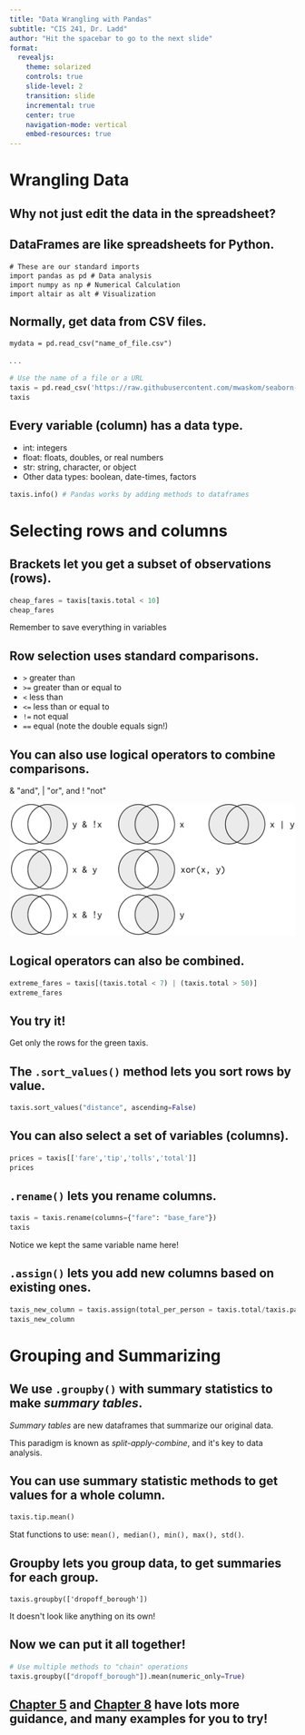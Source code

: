 ```yaml
---
title: "Data Wrangling with Pandas"
subtitle: "CIS 241, Dr. Ladd"
author: "Hit the spacebar to go to the next slide"
format:
  revealjs:
    theme: solarized
    controls: true
    slide-level: 2
    transition: slide
    incremental: true
    center: true
    navigation-mode: vertical
    embed-resources: true
---
```


# Wrangling Data

## Why not just edit the data in the spreadsheet?

## DataFrames are like spreadsheets for Python.

```{.python code-line-numbers="2|3|4"}
# These are our standard imports
import pandas as pd # Data analysis
import numpy as np # Numerical Calculation
import altair as alt # Visualization
```

## Normally, get data from CSV files.

```
mydata = pd.read_csv("name_of_file.csv")
```

. . .

```python
# Use the name of a file or a URL
taxis = pd.read_csv('https://raw.githubusercontent.com/mwaskom/seaborn-data/master/taxis.csv')
taxis
```

## Every variable (column) has a data type.

- int: integers
- float: floats, doubles, or real numbers
- str: string, character, or object
- Other data types: boolean, date-times, factors

```python
taxis.info() # Pandas works by adding methods to dataframes
```

# Selecting rows and columns

## Brackets let you get a subset of observations (rows).

```python
cheap_fares = taxis[taxis.total < 10]
cheap_fares
```

Remember to save everything in variables

## Row selection uses standard comparisons.

- `>` greater than
- `>=` greater than or equal to
- `<` less than
- `<=` less than or equal to
- `!=` not equal
- `==` equal (note the double equals sign!)

## You can also use logical operators to combine comparisons.

& "and", | "or", and ! "not"

![](img/transform-logical.png)

## Logical operators can also be combined.

```python
extreme_fares = taxis[(taxis.total < 7) | (taxis.total > 50)]
extreme_fares
```

## You try it!

Get only the rows for the green taxis.

## The `.sort_values()` method lets you sort rows by value.

```python
taxis.sort_values("distance", ascending=False)
```

## You can also select a set of variables (columns).

```python
prices = taxis[['fare','tip','tolls','total']]
prices
```

## `.rename()` lets you rename columns.

```python
taxis = taxis.rename(columns={"fare": "base_fare"})
taxis
```

Notice we kept the same variable name here!

## `.assign()` lets you add new columns based on existing ones.

```python
taxis_new_column = taxis.assign(total_per_person = taxis.total/taxis.passengers)
taxis_new_column
```

# Grouping and Summarizing

## We use `.groupby()` with summary statistics to make *summary tables*.

*Summary tables* are new dataframes that summarize our original data.

This paradigm is known as *split-apply-combine*, and it's key to data analysis.

## You can use summary statistic methods to get values for a whole column.

```python
taxis.tip.mean()
```

Stat functions to use: `mean(), median(), min(), max(), std()`.

## Groupby lets you group data, to get summaries for each group.

```
taxis.groupby(['dropoff_borough'])
```

It doesn't look like anything on its own!

## Now we can put it all together!

```python
# Use multiple methods to "chain" operations
taxis.groupby(["dropoff_borough"]).mean(numeric_only=True)
```

## [Chapter 5](https://wesmckinney.com/book/pandas-basics.html#pandas_frame) and [Chapter 8](https://wesmckinney.com/book/data-wrangling.html) have lots more guidance, and many examples for you to try!

